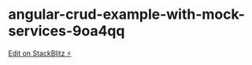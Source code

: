# angular-crud-example-with-mock-services-9oa4qq

[Edit on StackBlitz ⚡️](https://stackblitz.com/edit/angular-crud-example-with-mock-services-9oa4qq)